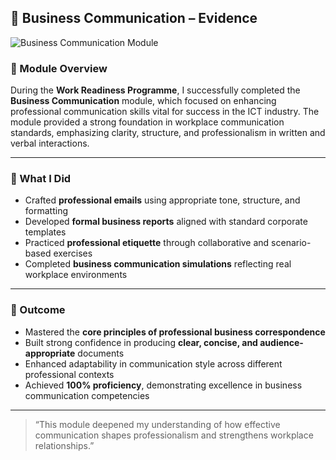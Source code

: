## 💼 Business Communication – Evidence

![Business Communication Module](https://github.com/user-attachments/assets/69f2c2fd-8618-4b7f-929d-a3fca4cd3690)

### 📘 Module Overview
During the **Work Readiness Programme**, I successfully completed the **Business Communication** module, which focused on enhancing professional communication skills vital for success in the ICT industry. The module provided a strong foundation in workplace communication standards, emphasizing clarity, structure, and professionalism in written and verbal interactions.

---

### 🧠 What I Did
- Crafted **professional emails** using appropriate tone, structure, and formatting  
- Developed **formal business reports** aligned with standard corporate templates  
- Practiced **professional etiquette** through collaborative and scenario-based exercises  
- Completed **business communication simulations** reflecting real workplace environments  

---

### 🌟 Outcome
- Mastered the **core principles of professional business correspondence**  
- Built strong confidence in producing **clear, concise, and audience-appropriate** documents  
- Enhanced adaptability in communication style across different professional contexts  
- Achieved **100% proficiency**, demonstrating excellence in business communication competencies  

---

> “This module deepened my understanding of how effective communication shapes professionalism and strengthens workplace relationships.”
```
